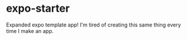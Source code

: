 # expo-starter
Expanded expo template app! I'm tired of creating this same thing every time I make an app.
